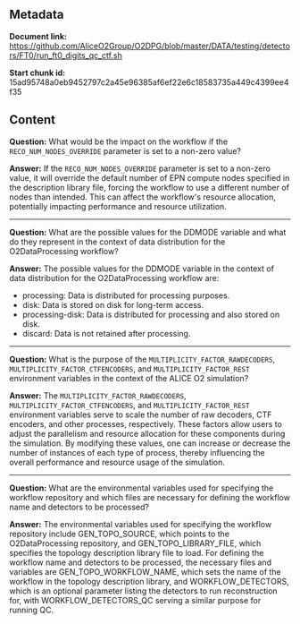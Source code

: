 ## Metadata

**Document link:** https://github.com/AliceO2Group/O2DPG/blob/master/DATA/testing/detectors/FT0/run_ft0_digits_qc_ctf.sh

**Start chunk id:** 15ad95748a0eb9452797c2a45e96385af6ef22e6c18583735a449c4399ee4f35

## Content

**Question:** What would be the impact on the workflow if the `RECO_NUM_NODES_OVERRIDE` parameter is set to a non-zero value?

**Answer:** If the `RECO_NUM_NODES_OVERRIDE` parameter is set to a non-zero value, it will override the default number of EPN compute nodes specified in the description library file, forcing the workflow to use a different number of nodes than intended. This can affect the workflow's resource allocation, potentially impacting performance and resource utilization.

---

**Question:** What are the possible values for the DDMODE variable and what do they represent in the context of data distribution for the O2DataProcessing workflow?

**Answer:** The possible values for the DDMODE variable in the context of data distribution for the O2DataProcessing workflow are:

- processing: Data is distributed for processing purposes.
- disk: Data is stored on disk for long-term access.
- processing-disk: Data is distributed for processing and also stored on disk.
- discard: Data is not retained after processing.

---

**Question:** What is the purpose of the `MULTIPLICITY_FACTOR_RAWDECODERS`, `MULTIPLICITY_FACTOR_CTFENCODERS`, and `MULTIPLICITY_FACTOR_REST` environment variables in the context of the ALICE O2 simulation?

**Answer:** The `MULTIPLICITY_FACTOR_RAWDECODERS`, `MULTIPLICITY_FACTOR_CTFENCODERS`, and `MULTIPLICITY_FACTOR_REST` environment variables serve to scale the number of raw decoders, CTF encoders, and other processes, respectively. These factors allow users to adjust the parallelism and resource allocation for these components during the simulation. By modifying these values, one can increase or decrease the number of instances of each type of process, thereby influencing the overall performance and resource usage of the simulation.

---

**Question:** What are the environmental variables used for specifying the workflow repository and which files are necessary for defining the workflow name and detectors to be processed?

**Answer:** The environmental variables used for specifying the workflow repository include GEN_TOPO_SOURCE, which points to the O2DataProcessing repository, and GEN_TOPO_LIBRARY_FILE, which specifies the topology description library file to load. For defining the workflow name and detectors to be processed, the necessary files and variables are GEN_TOPO_WORKFLOW_NAME, which sets the name of the workflow in the topology description library, and WORKFLOW_DETECTORS, which is an optional parameter listing the detectors to run reconstruction for, with WORKFLOW_DETECTORS_QC serving a similar purpose for running QC.